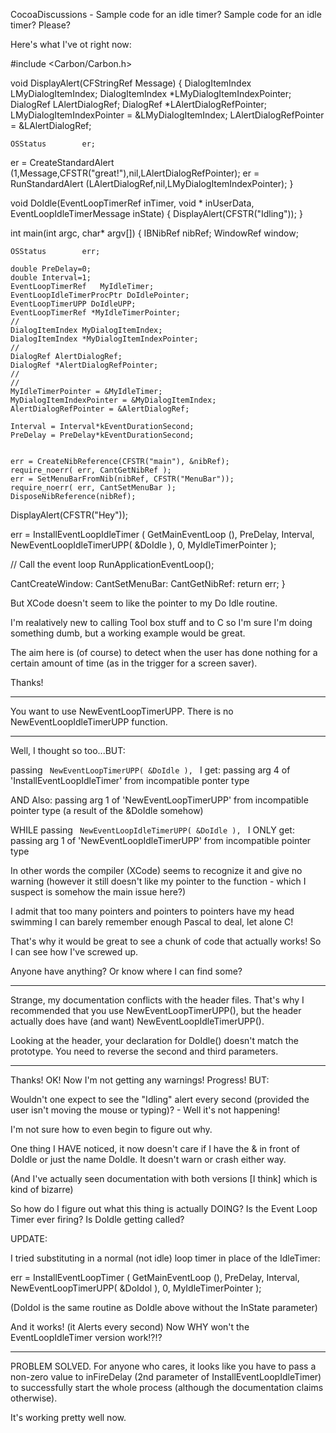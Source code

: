 CocoaDiscussions - Sample code for an idle timer? 
Sample code for an idle timer? Please?

Here's what I've ot right now:
    

#include <Carbon/Carbon.h>

void DisplayAlert(CFStringRef Message)
{
	DialogItemIndex LMyDialogItemIndex;
	DialogItemIndex *LMyDialogItemIndexPointer;
	DialogRef LAlertDialogRef;
	DialogRef *LAlertDialogRefPointer;
	LMyDialogItemIndexPointer = &LMyDialogItemIndex;
	LAlertDialogRefPointer = &LAlertDialogRef;
	
	OSStatus		er;
		
er = CreateStandardAlert (1,Message,CFSTR("great!"),nil,LAlertDialogRefPointer);
er = RunStandardAlert (LAlertDialogRef,nil,LMyDialogItemIndexPointer);
}



void DoIdle(EventLoopTimerRef inTimer,  void * inUserData, EventLoopIdleTimerMessage inState)
{
DisplayAlert(CFSTR("Idling"));
}


int main(int argc, char* argv[])
{
    IBNibRef 		nibRef;
    WindowRef 		window;
    
    OSStatus		err;
	
	double PreDelay=0;
	double Interval=1;
	EventLoopTimerRef	MyIdleTimer;
	EventLoopIdleTimerProcPtr DoIdlePointer;
	EventLoopTimerUPP DoIdleUPP;
	EventLoopTimerRef *MyIdleTimerPointer;
	//
	DialogItemIndex MyDialogItemIndex;
	DialogItemIndex *MyDialogItemIndexPointer;
	//
	DialogRef AlertDialogRef;
	DialogRef *AlertDialogRefPointer;
	//
	//
	MyIdleTimerPointer = &MyIdleTimer;
	MyDialogItemIndexPointer = &MyDialogItemIndex;
	AlertDialogRefPointer = &AlertDialogRef;
	
	Interval = Interval*kEventDurationSecond;
	PreDelay = PreDelay*kEventDurationSecond;
	

    err = CreateNibReference(CFSTR("main"), &nibRef);
    require_noerr( err, CantGetNibRef );
    err = SetMenuBarFromNib(nibRef, CFSTR("MenuBar"));
    require_noerr( err, CantSetMenuBar );
    DisposeNibReference(nibRef);


DisplayAlert(CFSTR("Hey"));

err = InstallEventLoopIdleTimer (
   GetMainEventLoop (),
   PreDelay,
   Interval,
   NewEventLoopIdleTimerUPP( &DoIdle ),
   0,
   MyIdleTimerPointer
);

// Call the event loop
RunApplicationEventLoop();

CantCreateWindow:
CantSetMenuBar:
CantGetNibRef:
	return err;
}



But XCode doesn't seem to like the pointer to my Do Idle routine.

I'm realatively new to calling Tool box stuff and to C so I'm sure I'm doing something dumb, but a working example would be great.

The aim here is (of course) to detect when the user has done nothing for a certain amount of time (as in the trigger for a screen saver).

Thanks!

----

You want to use NewEventLoopTimerUPP. There is no NewEventLoopIdleTimerUPP function.

----

Well, I thought so too...BUT:

passing    <code> NewEventLoopTimerUPP( &DoIdle ), </code>  I  get: passing arg 4 of  'InstallEventLoopIdleTimer' from incompatible ponter type

AND Also: passing arg 1 of 'NewEventLoopTimerUPP' from incompatible pointer type  (a result of the &DoIdle somehow)

WHILE passing <code> NewEventLoopIdleTimerUPP( &DoIdle ), </code> I ONLY get: passing arg 1 of 'NewEventLoopIdleTimerUPP' from incompatible pointer type

In other words the compiler (XCode) seems to recognize it and give no warning (however it still doesn't like my pointer to the function - which I suspect is somehow the main issue here?)

I admit that too many pointers and pointers to pointers have my head swimming I can barely remember enough Pascal to deal, let alone C!

That's why it would be great to see a chunk of code that actually works! So I can see how I've screwed up.

Anyone have anything? Or know where I can find some?

----

Strange, my documentation conflicts with the header files. That's why I recommended that you use NewEventLoopTimerUPP(), but the header actually does have (and want) NewEventLoopIdleTimerUPP().

Looking at the header, your declaration for DoIdle() doesn't match the prototype. You need to reverse the second and third parameters.

----

Thanks! OK! Now I'm not getting any warnings! Progress! BUT:

Wouldn't one expect to see the "Idling" alert every second (provided the user isn't moving the mouse or typing)? - Well it's not happening!

I'm not sure how to even begin to figure out why.

One thing I HAVE noticed, it now doesn't care if I have the & in front of DoIdle or just the name DoIdle. It doesn't warn or crash either way.

(And I've actually seen documentation with both versions [I think] which is kind of bizarre)

So how do I figure out what this thing is actually DOING? Is the Event Loop Timer ever firing? Is DoIdle getting called? 

UPDATE:

I tried substituting in a normal (not idle) loop timer in place of the IdleTimer:

    
err = InstallEventLoopTimer (
   GetMainEventLoop (),
   PreDelay,
   Interval,
   NewEventLoopTimerUPP( &DoIdol ),
   0,
   MyIdleTimerPointer
);


(DoIdol is the same routine as DoIdle above without the InState parameter)

And it works! (it Alerts every second) Now WHY won't the EventLoopIdleTimer version work!?!?

----
PROBLEM SOLVED.
For anyone who cares, it looks like you have to pass a non-zero value to inFireDelay (2nd parameter of  InstallEventLoopIdleTimer) to successfully start the whole process (although the documentation claims otherwise).

It's working pretty well now.
